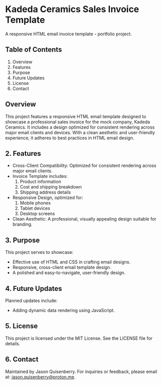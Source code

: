# Kadeda Ceramics Sales Invoice Template
A responsive HTML email invoice template - portfolio project.

## Table of Contents
1. Overview
2. Features
3. Purpose
4. Future Updates
5. License
6. Contact

## Overview
This project features a responsive HTML email template designed to showcase a professional sales invoice for the mock company, Kadeda Ceramics. It includes a design optimized for consistent rendering across major email clients and devices. With a clean aesthetic and user-friendly experience, it adheres to best practices in HTML email design.

## 2. Features
- Cross-Client Compatibility: Optimized for consistent rendering across major email clients.
- Invoice Template includes:
    1. Product information
    2. Cost and shipping breakdown
    3. Shipping address details
- Responsive Design, optimized for:
    1. Mobile phones
    2. Tablet devices
    3. Desktop screens
- Clean Aesthetic: A professional, visually appealing design suitable for branding.

## 3. Purpose
This project serves to showcase:
- Effective use of HTML and CSS in crafting email designs.
- Responsive, cross-client email template design.
- A polished and easy-to-navigate, user-friendly design.

## 4. Future Updates
Planned updates include:
- Adding dynamic data rendering using JavaScript.

## 5. License
This project is licensed under the MIT License. See the LICENSE file for details.

## 6. Contact
Maintained by Jason Quisenberry. For inquiries or feedback, please email at: jason.quisenberry@proton.me.
